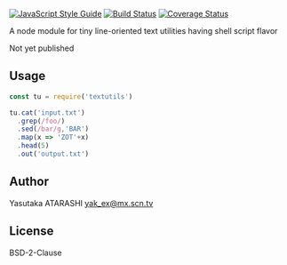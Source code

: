 [![JavaScript Style Guide](https://img.shields.io/badge/code_style-standard-brightgreen.svg)](https://standardjs.com)
[![Build Status](https://api.travis-ci.org/yak1ex/textutils.svg?branch=master)](https://travis-ci.org/yak1ex/textutils)
[![Coverage Status](https://img.shields.io/coveralls/yak1ex/textutils.svg)](https://coveralls.io/github/yak1ex/textutils)

A node module for tiny line-oriented text utilities having shell script flavor

Not yet published

## Usage

```js
const tu = require('textutils')

tu.cat('input.txt')
  .grep(/foo/)
  .sed(/bar/g,'BAR')
  .map(x => 'ZOT'+x)
  .head(5)
  .out('output.txt')
```

## Author

Yasutaka ATARASHI <yak_ex@mx.scn.tv>

## License

BSD-2-Clause
